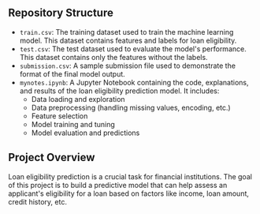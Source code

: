 ## Repository Structure

- `train.csv`: The training dataset used to train the machine learning model. This dataset contains features and labels for loan eligibility.
- `test.csv`: The test dataset used to evaluate the model's performance. This dataset contains only the features without the labels.
- `submission.csv`: A sample submission file used to demonstrate the format of the final model output.
- `mynotes.ipynb`: A Jupyter Notebook containing the code, explanations, and results of the loan eligibility prediction model. It includes:
  - Data loading and exploration
  - Data preprocessing (handling missing values, encoding, etc.)
  - Feature selection
  - Model training and tuning
  - Model evaluation and predictions

## Project Overview

Loan eligibility prediction is a crucial task for financial institutions. The goal of this project is to build a predictive model that can help assess an applicant's eligibility for a loan based on factors like income, loan amount, credit history, etc.
